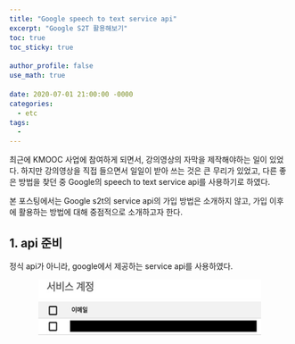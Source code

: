 ```yaml
---
title: "Google speech to text service api"
excerpt: "Google S2T 활용해보기"
toc: true
toc_sticky: true

author_profile: false
use_math: true

date: 2020-07-01 21:00:00 -0000
categories: 
  - etc
tags:
  - 
---
```


최근에 KMOOC 사업에 참여하게 되면서, 강의영상의 자막을 제작해야하는 일이 있었다. 하지만 강의영상을 직접 들으면서 일일이 받아 쓰는 것은 큰 무리가 있었고, 다른 좋은 방법을 찾던 중 Google의 speech to text service api를 사용하기로 하였다.

본 포스팅에서는 Google s2t의 service api의 가입 방법은 소개하지 않고, 가입 이후에 활용하는 방법에 대해 중점적으로 소개하고자 한다.

## 1. api 준비
정식 api가 아니라, google에서 제공하는 service api를 사용하였다.  

<center><img  src="https://github.com/an-seunghwan/an-seunghwan.github.io/blob/master/assets/img/s2tapi.jpeg?raw=true" width="400"  height="100"></center>


<!--stackedit_data:
eyJoaXN0b3J5IjpbMTEzODgzMjA2LC03NDMzMDI4MzEsMjAzOT
k5Mjk4LDE5NTMzMTI2NzMsLTE3NDkxMDMxODNdfQ==
-->